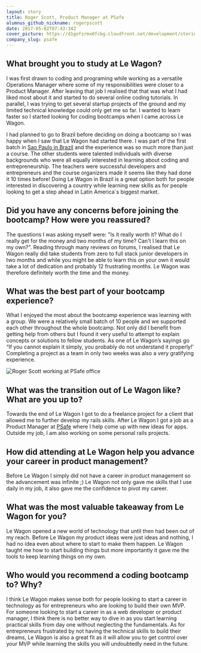 ```yaml
---
layout: story
title: Roger Scott, Product Manager at PSafe
alumnus_github_nickname: rogerpscott
date: 2017-05-02T07:43:34Z
cover_picture: https://d1gofzrmx0fcbg.cloudfront.net/development/stories/pictures/000/000/015/cover/rogerscott-1.jpg?1493711014
company_slug: psafe
---
```


## What brought you to study at Le Wagon?

I was first drawn to coding and programing while working as a versatile Operations Manager where some of my responsibilities were closer to a Product Manager. After leaving that job I realised that that was what I had liked most about it and started to do several online coding tutorials. In parallel, I was trying to get several startup projects of the ground and my limited technical knowledge could only get me so far. I wanted to learn faster so I started looking for coding bootcamps when I came across Le Wagon.

I had planned to go to Brazil before deciding on doing a bootcamp so I was happy when I saw that Le Wagon had started there. I was part of the first batch in [Sao Paulo in Brazil](https://www.lewagon.com/sao-paulo) and the experience was so much more than just a course. The other students were talented individuals with diverse backgrounds who were all equally interested in learning about coding and entrepreneurship. The teachers were successful developers and entrepreneurs and the course organizers made it seems like they had done it 10 times before! Doing Le Wagon in Brazil is a great option both for people interested in discovering a country while learning new skills as for people looking to get a step ahead in Latin America´s biggest market.

## Did you have any concerns before joining the bootcamp? How were you reassured?

The questions I was asking myself were: "Is it really worth it? What do I really get for the money and two months of my time? Can't I learn this on my own?". Reading through many reviews on forums, I realised that Le Wagon really did take students from zero to full stack junior developers in two months and while you might be able to learn this on your own it would take a lot of dedication and probably 12 frustrating months. Le Wagon was therefore definitely worth the time and the money.

## What was the best part of your bootcamp experience?

What I enjoyed the most about the bootcamp experience was learning with a group. We were a relatively small batch of 10 people and we supported each other throughout the whole bootcamp. Not only did I benefit from getting help from others but I found it very useful to attempt to explain concepts or solutions to fellow students. As one of Le Wagon’s sayings go “If you cannot explain it simply, you probably do not understand it properly!’ Completing a project as a team in only two weeks was also a very gratifying experience.

<p><img src="https://raw.githubusercontent.com/lewagon/www-images/master/testimonials/rogerscott/rogerscott-2.jpg" alt="Roger Scott working at PSafe office"></p>

## What was the transition out of Le Wagon like? What are you up to?

Towards the end of Le Wagon I got to do a freelance project for a client that allowed me to further develop my rails skills. After Le Wagon I got a job as a Product Manager at [PSafe](http://www.psafe.com/en/) where I help come up with new ideas for apps. Outside my job, I am also working on some personal rails projects.

## How did attending at Le Wagon help you advance your career in product management?

Before Le Wagon I simply did not have a career in product management so the advancement was infinite ;) Le Wagon not only gave me skills that I use daily in my job, it also gave me the confidence to pivot my career.

## What was the most valuable takeaway from Le Wagon for you?

Le Wagon opened a new world of technology that until then had been out of my reach. Before Le Wagon my product ideas were just ideas and nothing, I had no idea even about where to start to make them happen. Le Wagon taught me how to start building things but more importantly it gave me the tools to keep learning things on my own.

## Who would you recommend a coding bootcamp to? Why?

I think Le Wagon makes sense both for people looking to start a career in technology as for entrepreneurs who are looking to build their own MVP. For someone looking to start a career in as a web developer or product manager, I think there is no better way to dive in as you start learning practical skills from day one without neglecting the fundamentals. As for entrepreneurs frustrated by not having the technical skills to build their dreams, Le Wagon is also a great fit as it will allow you to get control over your MVP while learning the skills you will undoubtedly need in the future.

